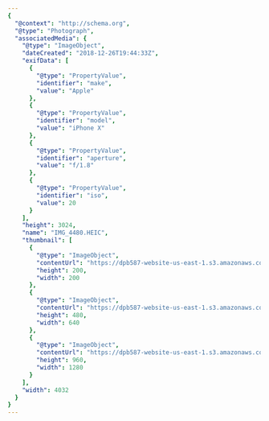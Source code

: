 ```yaml
---
{
  "@context": "http://schema.org",
  "@type": "Photograph",
  "associatedMedia": {
    "@type": "ImageObject",
    "dateCreated": "2018-12-26T19:44:33Z",
    "exifData": [
      {
        "@type": "PropertyValue",
        "identifier": "make",
        "value": "Apple"
      },
      {
        "@type": "PropertyValue",
        "identifier": "model",
        "value": "iPhone X"
      },
      {
        "@type": "PropertyValue",
        "identifier": "aperture",
        "value": "f/1.8"
      },
      {
        "@type": "PropertyValue",
        "identifier": "iso",
        "value": 20
      }
    ],
    "height": 3024,
    "name": "IMG_4480.HEIC",
    "thumbnail": [
      {
        "@type": "ImageObject",
        "contentUrl": "https://dpb587-website-us-east-1.s3.amazonaws.com/asset/gallery/2018-colorado-winter-trip/8bf77d09-a3a1-5bcf-4286-6b802ab12fe2~200x200.jpg",
        "height": 200,
        "width": 200
      },
      {
        "@type": "ImageObject",
        "contentUrl": "https://dpb587-website-us-east-1.s3.amazonaws.com/asset/gallery/2018-colorado-winter-trip/8bf77d09-a3a1-5bcf-4286-6b802ab12fe2~640w.jpg",
        "height": 480,
        "width": 640
      },
      {
        "@type": "ImageObject",
        "contentUrl": "https://dpb587-website-us-east-1.s3.amazonaws.com/asset/gallery/2018-colorado-winter-trip/8bf77d09-a3a1-5bcf-4286-6b802ab12fe2~1280.jpg",
        "height": 960,
        "width": 1280
      }
    ],
    "width": 4032
  }
}
---
```

